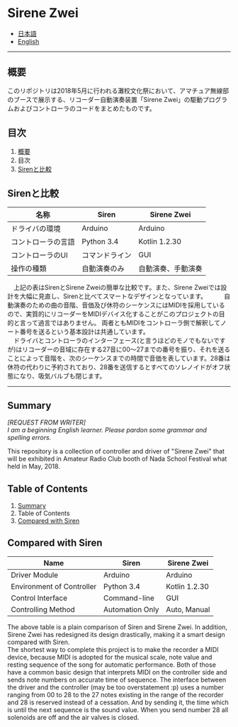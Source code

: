 # Sirene Zwei

* [日本語](#japanese)
* [English](#english)

<hr id="japanese" />
<h2 id="summary-ja">概要</h2>
このリポジトリは2018年5月に行われる灘校文化祭において、アマチュア無線部のブースで展示する、リコーダー自動演奏装置「Sirene Zwei」の駆動プログラムおよびコントローラのコードをまとめたものです。  

<h2>目次</h2>

1. [概要](#summary-ja)
2. 目次
3. [Sirenと比較](#contrast-ja)

<h2 id="contrast-ja">Sirenと比較</h2>

|名称|Siren|Sirene Zwei|
|------|------|------|
|ドライバの環境|Arduino|Arduino|
|コントローラの言語|Python 3.4|Kotlin 1.2.30|
|コントローラのUI|コマンドライン|GUI|
|操作の種類|自動演奏のみ|自動演奏、手動演奏|

&emsp;上記の表はSirenとSirene Zweiの簡単な比較です。また、Sirene Zweiでは設計を大幅に見直し、Sirenと比べてスマートなデザインとなっています。　　
　自動演奏のための曲の音階、音価及び休符のシーケンスにはMIDIを採用しているので、実質的にリコーダーをMIDIデバイス化することがこのプロジェクトの目的と言って過言ではありません。
両者ともMIDIをコントローラ側で解釈してノート番号を送るという基本設計は共通しています。  
　ドライバとコントローラのインターフェース(と言うほどのモノでもないですが)はリコーダーの音域に存在する27音に00～27までの番号を振り、それを送ることによって音階を、次のシーケンスまでの時間で音価を表しています。28番は休符の代わりに予約されており、28番を送信するとすべてのソレノイドがオフ状態になり、吸気バルブも閉じます。

<hr id="english" />
<h2 id="summary-en">Summary</h2>

<i>[REQUEST FROM WRITER]  
I am a beginning English learner. Please pardon some grammar and spelling errors.  </i>

This repository is a collection of controller and driver of "Sirene Zwei" that will be exhibited in Amateur Radio Club booth of Nada School Festival what held in May, 2018.

<h2>Table of Contents</h2>

1. [Summary](#summary-en)
2. Table of Contents
3. [Compared with Siren](#contrast-en)

<h2 id="contrast-en">Compared with Siren</h2>

|Name|Siren|Sirene Zwei|
|------|------|------|
|Driver Module|Arduino|Arduino|
|Environment of Controller|Python 3.4|Kotlin 1.2.30|
|Control Interface|Command-line|GUI|
|Controlling Method|Automation Only|Auto, Manual|

The above table is a plain comparison of Siren and Sirene Zwei. In addition, Sirene Zwei has redesigned its design drastically, making it a smart design compared with Siren.  
The shortest way to complete this project is to make the recorder a MIDI device, because MIDI is adopted for the musical scale, note value and resting sequence of the song for automatic performance.
Both of those have a common basic design that interprets MIDI on the controller side and sends note numbers on accurate time of sequence.
The interface between the driver and the controller (may be too overstatement :p) uses a number ranging from 00 to 28 to the 27 notes existing in the range of the recorder and 28 is reserved instead of a cessation. And by sending it, the time which is until the next sequence is the sound value. When you send number 28 all solenoids are off and the air valves is closed.
